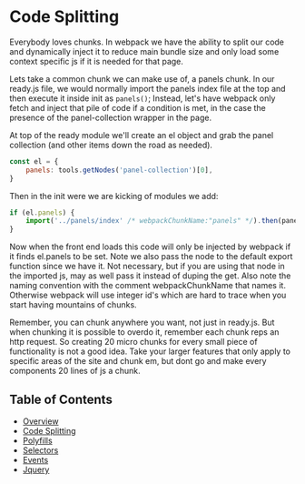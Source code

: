 # Code Splitting

Everybody loves chunks. In webpack we have the ability to split our code and dynamically inject it to reduce main bundle size and only load some context specific js if it is needed for that page.

Lets take a common chunk we can make use of, a panels chunk. In our ready.js file, we would normally import the panels index file at the top and then execute it inside init as `panels()`; Instead, let's have webpack only fetch and inject that pile of code if a condition is met, in the case the presence of the panel-collection wrapper in the page.

At top of the ready module we'll create an el object and grab the panel collection (and other items down the road as needed).

```javascript
const el = {
	panels: tools.getNodes('panel-collection')[0],
}
```

Then in the init were we are kicking of modules we add:

```javascript
if (el.panels) {
	import('../panels/index' /* webpackChunkName:"panels" */).then(panels => panels.default(el.panels));
}
```

Now when the front end loads this code will only be injected by webpack if it finds el.panels to be set. Note we also pass the node to the default export function since we have it. Not necessary, but if you are using that node in the imported js, may as well pass it instead of duping the get. Also note the naming convention with the comment  webpackChunkName that names it. Otherwise webpack will use integer id's which are hard to trace when you start having mountains of chunks.

Remember, you can chunk anywhere you want, not just in ready.js. But when chunking it is possible to overdo it, remember each chunk reps an http request. So creating 20 micro chunks for every small piece of functionality is not a good idea. Take your larger features that only apply to specific areas of the site and chunk em, but dont go and make every components 20 lines of js a chunk.

## Table of Contents

* [Overview](/docs/theme/js/README.md)
* [Code Splitting](/docs/theme/js/code-splitting.md)
* [Polyfills](/docs/theme/js/polyfills.md)
* [Selectors](/docs/theme/js/selectors.md)
* [Events](/docs/theme/js/events.md)
* [Jquery](/docs/theme/js/jquery.md)